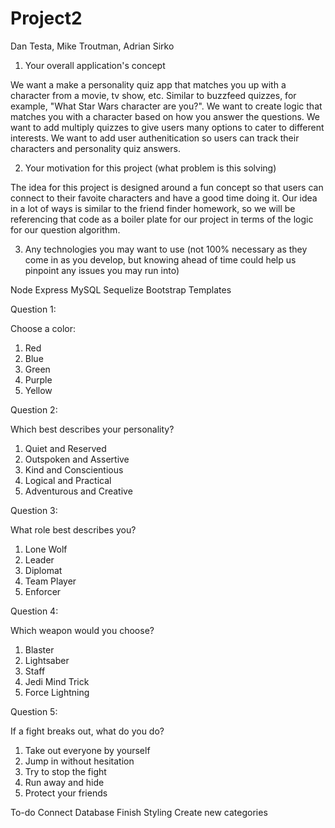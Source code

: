 # Project2

Dan Testa, Mike Troutman, Adrian Sirko

1) Your overall application's concept

We want a make a personality quiz app that matches you up with a character from a movie, tv show, etc. Similar to buzzfeed quizzes, for example, "What Star Wars character are you?". We want to create logic that matches you with a character based on how you answer the questions. We want to add multiply quizzes to give users many options to cater to different interests. We want to add user authenitication so users can track their characters and personality quiz answers.


2) Your motivation for this project (what problem is this solving)

The idea for this project is designed around a fun concept so that users can connect to their favoite characters and have a good time doing it. Our idea in a lot of ways is similar to the friend finder homework, so we will be referencing that code as a boiler plate for our project in terms of the logic for our question algorithm.


3) Any technologies you may want to use (not 100% necessary as they come in as you develop, but knowing ahead of time could help us pinpoint any issues you may run into)

Node
Express
MySQL
Sequelize
Bootstrap Templates


Question 1: 

Choose a color:

1. Red
2. Blue
3. Green
4. Purple
5. Yellow

Question 2:

Which best describes your personality?

1. Quiet and Reserved
2. Outspoken and Assertive
3. Kind and Conscientious
4. Logical and Practical
5. Adventurous and Creative

Question 3:

What role best describes you?

1. Lone Wolf
2. Leader
3. Diplomat
4. Team Player
5. Enforcer

Question 4:

Which weapon would you choose?

1. Blaster
2. Lightsaber
3. Staff
4. Jedi Mind Trick
5. Force Lightning

Question 5:

If a fight breaks out, what do you do?

1. Take out everyone by yourself
2. Jump in without hesitation
3. Try to stop the fight
4. Run away and hide
5. Protect your friends



To-do
Connect Database
Finish Styling
Create new categories




